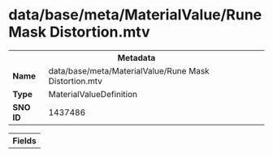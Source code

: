 <h1>data/base/meta/MaterialValue/Rune Mask Distortion.mtv</h1><table><tr><th colspan="100%">Metadata</th></tr><tr><td><b>Name</b></td><td>data/base/meta/MaterialValue/Rune Mask Distortion.mtv</td></tr><tr><td><b>Type</b></td><td>MaterialValueDefinition</td></tr><tr><td><b>SNO ID</b></td><td>1437486</td></tr></table>

<table><tr><th colspan="100%">Fields</th></tr></table>

